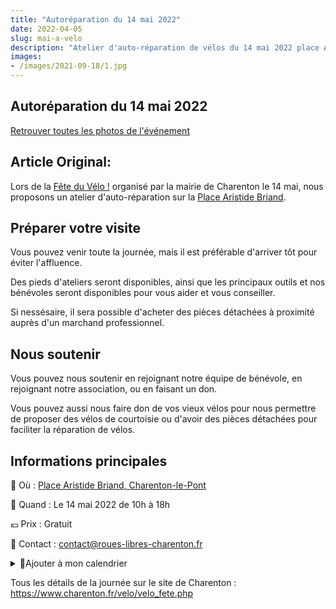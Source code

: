 ```yaml
---
title: "Autoréparation du 14 mai 2022"
date: 2022-04-05
slug: mai-a-velo
description: "Atelier d'auto-réparation de vélos du 14 mai 2022 place Aristide Briand à Charenton-le-Pont"
images:
- /images/2021-09-18/1.jpg
---
```


## Autoréparation du 14 mai 2022

[Retrouver toutes les photos de l'événement](/2022/04/05/mai-a-velo2/)

## Article Original:



Lors de la [Fête du Vélo !](https://maiavelo.fr/event/5143/) organisé par la mairie de Charenton le 14 mai, nous proposons un atelier d'auto-réparation sur la [Place Aristide Briand](https://www.openstreetmap.org/?mlat=48.82220&mlon=2.41383#map=18/48.82220/2.41383).

## Préparer votre visite

Vous pouvez venir toute la journée, mais il est préférable d'arriver tôt pour éviter l'affluence.

Des pieds d'ateliers seront disponibles, ainsi que les principaux outils et nos bénévoles seront disponibles pour vous aider et vous conseiller.

Si nessésaire, il sera possible d'acheter des pièces détachées à proximité auprès d'un marchand professionnel.


## Nous soutenir

Vous pouvez nous soutenir en rejoignant notre équipe de bénévole, en rejoignant notre association, ou en faisant un don. 

Vous pouvez aussi nous faire don de vos vieux vélos pour nous permettre de proposer des vélos de courtoisie ou d'avoir des pièces détachées pour faciliter la réparation de vélos.

## Informations principales

📍 Où : [Place Aristide Briand, Charenton-le-Pont](https://www.openstreetmap.org/#map=18/48.82181/2.41369&layers=Y)

📅 Quand : Le 14 mai 2022 de 10h à 18h

💶 Prix : Gratuit

📧 Contact : [contact@roues-libres-charenton.fr](mailto:contact@roues-libres-charenton.fr)

<details>
    <summary>📅Ajouter à mon calendrier</summary>
    <a target="_blank" href="https://calendar.google.com/calendar/render?action=TEMPLATE&text=Fête+du+Vélo+!&dates=20220514T100000/20220514T160000&details=&location=Place+Aristide+Briand+94220+Charenton-Le-Pont&sf=true&output=xml">📅 Google</a>
    <br>
    <a target="_blank" href="https://outlook.office.com/calendar/0/deeplink/compose?body=Fête+du+Vélo+!&startdt=2022-05-14T10%3A00%3A00%2B00%3A00&enddt=2022-05-14T16%3A00%3A00%2B00%3A00&location=Place+Aristide+Briand+94220+Charenton-Le-Pont&path=%2Fcalendar%2Faction%2Fcompose&rru=addevent">📅 Microsoft Office</a>
    <br>
    <a target="_blank" href="https://www.facebook.com/events/477614754150995/">📅 Evenement Facebook</a>
    <br>
    <a target="_blank" href="/documents/2022_Mai_a_Velo.ics">📅 Autres calendrier</a>
</details>

Tous les détails de la journée sur le site de Charenton : https://www.charenton.fr/velo/velo_fete.php
